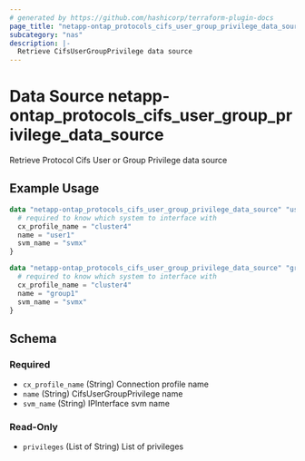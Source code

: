 ```yaml
---
# generated by https://github.com/hashicorp/terraform-plugin-docs
page_title: "netapp-ontap_protocols_cifs_user_group_privilege_data_source Data Source - terraform-provider-netapp-ontap"
subcategory: "nas"
description: |-
  Retrieve CifsUserGroupPrivilege data source
---
```


# Data Source netapp-ontap_protocols_cifs_user_group_privilege_data_source

Retrieve Protocol Cifs User or Group Privilege data source

## Example Usage
```terraform
data "netapp-ontap_protocols_cifs_user_group_privilege_data_source" "user_privilege" {
  # required to know which system to interface with
  cx_profile_name = "cluster4"
  name = "user1"
  svm_name = "svmx"
}

data "netapp-ontap_protocols_cifs_user_group_privilege_data_source" "group_privilege" {
  # required to know which system to interface with
  cx_profile_name = "cluster4"
  name = "group1"
  svm_name = "svmx"
}
```

<!-- schema generated by tfplugindocs -->
## Schema

### Required

- `cx_profile_name` (String) Connection profile name
- `name` (String) CifsUserGroupPrivilege name
- `svm_name` (String) IPInterface svm name

### Read-Only

- `privileges` (List of String) List of privileges


